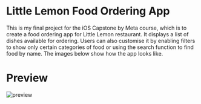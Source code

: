 # Little Lemon Food Ordering App

This is my final project for the iOS Capstone by Meta course, which is to create a food ordering app for Little Lemon restaurant. 
It displays a list of dishes available for ordering. Users can also customise it by enabling filters to show only certain categories 
of food or using the search function to find food by name. The images below show how the app looks like.

# Preview

![preview](https://github.com/demenkoeugene/littlelemon/blob/main/2023-06-17%2000.24.33.gif?raw=true)
